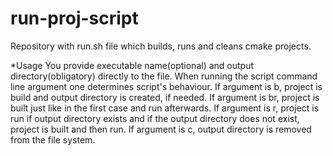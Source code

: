 # run-proj-script
Repository with run.sh file which builds, runs and cleans cmake projects.


*Usage
You provide executable name(optional) and output directory(obligatory) directly to the file.
When running the script command line argument one determines script's behaviour.
If argument is b, project is build and output directory is created, if needed.
If argument is br, project is built just like in the first case and run afterwards.
If argument is r, project is run if output directory exists and if the output directory does not exist, project is built and then run.
If argument is c, output directory is removed from the file system.
